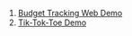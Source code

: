 1. [Budget Tracking Web Demo](https://adityapol8805.github.io/Frontend-Projects/1.%20Budget%20Tracking%20Web/login.html)
2. [Tik-Tok-Toe Demo](https://github.com/AdityaPol8805/Frontend-Projects/tree/main/Tik-Tok-Toe/index.html)
